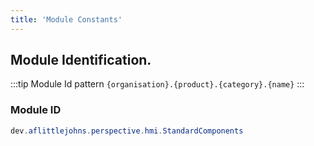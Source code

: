 ```yaml
---
title: 'Module Constants'
---
```


## Module Identification.

:::tip Module Id pattern
`{organisation}.{product}.{category}.{name}`
:::

### Module ID 

```java
dev.aflittlejohns.perspective.hmi.StandardComponents
```

